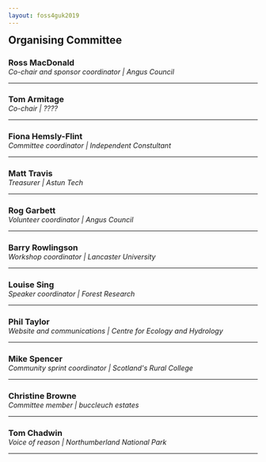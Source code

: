 ```yaml
---
layout: foss4guk2019
---
```

<h2 style="margin-top:0;">Organising Committee</h2>

<img src="" style="float:right; padding-left:15px; padding-bottom:15px;"/>
<h3 style="margin-bottom:0; padding-bottom:0;">Ross MacDonald</h3>
<em>Co-chair and sponsor coordinator | Angus Council</em> <a href="https://twitter.com/mixedbredie" target=_blank><i class="fa fa-twitter"></i></a>

<br>
<hr/>

<img src="" style="float:right; padding-left:15px; padding-bottom:15px;"/>
<h3 style="margin-bottom:0; padding-bottom:0;">Tom Armitage</h3>
<em>Co-chair | ????</em> <a href="https://twitter.com/MapNav_Tom" target=_blank><i class="fa fa-twitter"></i></a>

<br>
<hr/>

<img src="" style="float:right; padding-left:15px; padding-bottom:15px;"/>
<h3 style="margin-bottom:0; padding-bottom:0;">Fiona Hemsly-Flint</h3>
<em>Committee coordinator | Independent Constultant</em> <a href="https://www.linkedin.com/in/fiona-hemsley-flint-225b6616/" target=_blank><i class="fa fa-linkedin"></i></a>

<br>
<hr/>

<img src="" style="float:right; padding-left:15px; padding-bottom:15px;"/>
<h3 style="margin-bottom:0; padding-bottom:0;">Matt Travis</h3>
<em>Treasurer | Astun Tech</em> <a https://twitter.com/Yakus" target=_blank><i class="fa fa-twitter"></i></a>

<br>
<hr/>

<img src="" style="float:right; padding-left:15px; padding-bottom:15px;"/>
<h3 style="margin-bottom:0; padding-bottom:0;">Rog Garbett</h3>
<em>Volunteer coordinator | Angus Council</em> <a href="https://twitter.com/reagarbett" target=_blank><i class="fa fa-twitter"></i></a>

<br>
<hr/>

<img src="" style="float:right; padding-left:15px; padding-bottom:15px;"/>
<h3 style="margin-bottom:0; padding-bottom:0;">Barry Rowlingson</h3>
<em>Workshop coordinator | Lancaster University</em> <a href="https://twitter.com/geospacedman" target=_blank><i class="fa fa-twitter"></i></a>

<br>
<hr/>

<img src="" style="float:right; padding-left:15px; padding-bottom:15px;"/>
<h3 style="margin-bottom:0; padding-bottom:0;">Louise Sing</h3>
<em>Speaker coordinator | Forest Research</em> <a href="https://twitter.com/sing_louise" target=_blank><i class="fa fa-twitter"></i></a>

<br>
<hr/>

<img src="" style="float:right; padding-left:15px; padding-bottom:15px;"/>
<h3 style="margin-bottom:0; padding-bottom:0;">Phil Taylor</h3>
<em>Website and communications | Centre for Ecology and Hydrology</em> <a href="https://twitter.com/ScienceAndMaps" target=_blank><i class="fa fa-twitter"></i></a>

<br>
<hr/>

<img src="" style="float:right; padding-left:15px; padding-bottom:15px;"/>
<h3 style="margin-bottom:0; padding-bottom:0;">Mike Spencer</h3>
<em>Community sprint coordinator | Scotland's Rural College</em> <a href="https://twitter.com/mikerspencer" target=_blank><i class="fa fa-twitter"></i></a>

<br>
<hr/>

<img src="" style="float:right; padding-left:15px; padding-bottom:15px;"/>
<h3 style="margin-bottom:0; padding-bottom:0;">Christine Browne</h3>
<em>Committee member | buccleuch estates</em> <a href="https://www.linkedin.com/in/christine-brown-1a0b5a9" target=_blank><i class="fa fa-linkedin"></i></a>

<br>
<hr/>

<img src="" style="float:right; padding-left:15px; padding-bottom:15px;"/>
<h3 style="margin-bottom:0; padding-bottom:0;">Tom Chadwin</h3>
<em>Voice of reason | Northumberland National Park</em> <a href="https://twitter.com/tomchadwin" target=_blank><i class="fa fa-twitter"></i></a>

<br>
<hr/>
